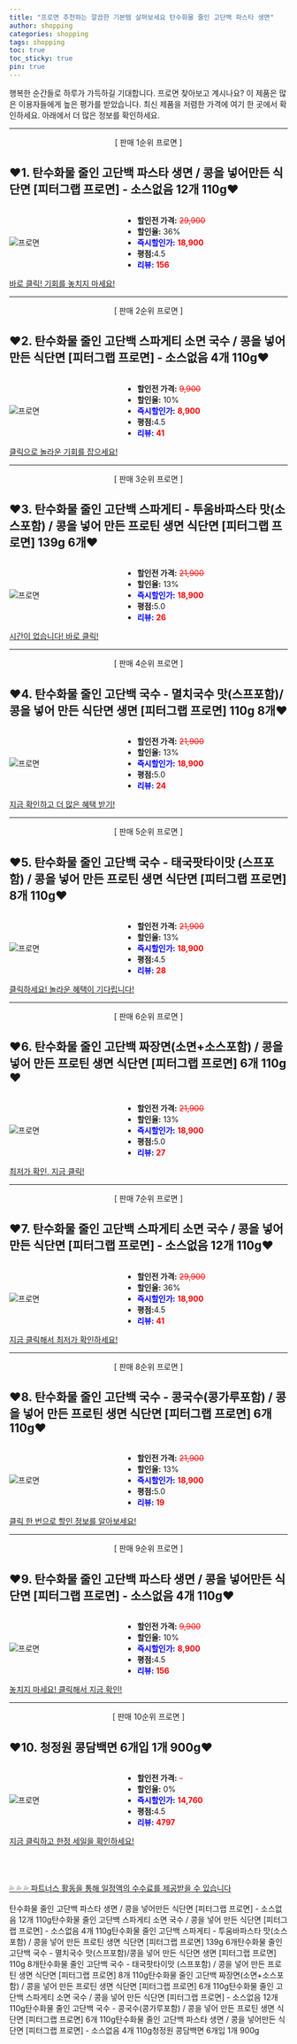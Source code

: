 ```yaml
---
title: "프로면 추천하는 깔끔한 기본템 살펴보세요 탄수화물 줄인 고단백 파스타 생면"
author: shopping
categories: shopping
tags: shopping
toc: true
toc_sticky: true
pin: true
---
```

행복한 순간들로 하루가 가득하길 기대합니다. 프로면 찾아보고 계시나요? 이 제품은 많은 이용자들에게 높은 평가를 받았습니다. 최신 제품을 저렴한 가격에 여기 한 곳에서 확인하세요. 아래에서 더 많은 정보를 확인하세요.

---
<p class="toplist" style="margin: 0 auto; display: block; width: fit-content;">[ 판매 1순위 프로면 ]</p>

<h2><strong>❤️1. 탄수화물 줄인 고단백 파스타 생면 / 콩을 넣어만든 식단면 [피터그랩 프로면] - 소스없음 12개 110g❤️</strong></h2>

<div style="display: flex; align-items: center;">
    <div style="flex: 0.4;">
        <img src="https://thumbnail10.coupangcdn.com/thumbnails/remote/230x230ex/image/vendor_inventory/d483/031bde84e725ca55eb291d2239d45d6a638d5f555ad1e9ff93545b3b24a3.jpg" alt="프로면" style="max-width: 100%;">
    </div>
    <div style="flex: 0.6; margin-left: 10px;">
        <ul>
            <li><strong>할인전 가격:</strong> <del style="color: red;">29,900</del></li>
            <li><strong>할인율:</strong> 36%</li>
            <li><span style='color:blue'><strong>즉시할인가:</strong></span> <span style='color:red'><strong>18,900</strong></span></li>
            <li><strong>평점:</strong>4.5</li>
            <li><span style='color:blue'><strong>리뷰:</strong></span> <span style='color:red'><strong>156</strong></span></li>
        </ul>
    </div>
</div>
<div class="center">
    <a href="https://selin100587.github.io?lptag=AF9450613&subid=githubio&pageKey=7560533118&traceid=V0-153&itemId=20958184977&vendorItemId=85326823685" class="myButton">
        바로 클릭! 기회를 놓치지 마세요!
    </a>
</div>


---
<p class="toplist" style="margin: 0 auto; display: block; width: fit-content;">[ 판매 2순위 프로면 ]</p>

<h2><strong>❤️2. 탄수화물 줄인 고단백 스파게티 소면 국수 / 콩을 넣어 만든 식단면 [피터그랩 프로면] - 소스없음 4개 110g❤️</strong></h2>

<div style="display: flex; align-items: center;">
    <div style="flex: 0.4;">
        <img src="https://thumbnail8.coupangcdn.com/thumbnails/remote/230x230ex/image/vendor_inventory/69e2/a98d9b3c7f7a8897ac594a74d776ce7375b3bb419e122d8b7be88e52e629.jpg" alt="프로면" style="max-width: 100%;">
    </div>
    <div style="flex: 0.6; margin-left: 10px;">
        <ul>
            <li><strong>할인전 가격:</strong> <del style="color: red;">9,900</del></li>
            <li><strong>할인율:</strong> 10%</li>
            <li><span style='color:blue'><strong>즉시할인가:</strong></span> <span style='color:red'><strong>8,900</strong></span></li>
            <li><strong>평점:</strong>4.5</li>
            <li><span style='color:blue'><strong>리뷰:</strong></span> <span style='color:red'><strong>41</strong></span></li>
        </ul>
    </div>
</div>
<div class="center">
    <a href="https://selin100587.github.io?lptag=AF9450613&subid=githubio&pageKey=8243966838&traceid=V0-153&itemId=20934630570&vendorItemId=85326804385" class="myButton">
        클릭으로 놀라운 기회를 잡으세요!
    </a>
</div>


---
<p class="toplist" style="margin: 0 auto; display: block; width: fit-content;">[ 판매 3순위 프로면 ]</p>

<h2><strong>❤️3. 탄수화물 줄인 고단백 스파게티 - 투움바파스타 맛(소스포함) / 콩을 넣어 만든 프로틴 생면 식단면 [피터그랩 프로면] 139g 6개❤️</strong></h2>

<div style="display: flex; align-items: center;">
    <div style="flex: 0.4;">
        <img src="https://thumbnail7.coupangcdn.com/thumbnails/remote/230x230ex/image/vendor_inventory/73bc/2e0ecf8e9a6a283a264fbf66610f455f1da30ab7e11078ec9c11ee83959f.jpg" alt="프로면" style="max-width: 100%;">
    </div>
    <div style="flex: 0.6; margin-left: 10px;">
        <ul>
            <li><strong>할인전 가격:</strong> <del style="color: red;">21,900</del></li>
            <li><strong>할인율:</strong> 13%</li>
            <li><span style='color:blue'><strong>즉시할인가:</strong></span> <span style='color:red'><strong>18,900</strong></span></li>
            <li><strong>평점:</strong>5.0</li>
            <li><span style='color:blue'><strong>리뷰:</strong></span> <span style='color:red'><strong>26</strong></span></li>
        </ul>
    </div>
</div>
<div class="center">
    <a href="https://selin100587.github.io?lptag=AF9450613&subid=githubio&pageKey=7764217580&traceid=V0-153&itemId=20944477027&vendorItemId=86156828310" class="myButton">
        시간이 없습니다! 바로 클릭!
    </a>
</div>


---
<p class="toplist" style="margin: 0 auto; display: block; width: fit-content;">[ 판매 4순위 프로면 ]</p>

<h2><strong>❤️4. 탄수화물 줄인 고단백 국수 - 멸치국수 맛(스프포함)/콩을 넣어 만든 식단면 생면 [피터그랩 프로면] 110g 8개❤️</strong></h2>

<div style="display: flex; align-items: center;">
    <div style="flex: 0.4;">
        <img src="https://thumbnail7.coupangcdn.com/thumbnails/remote/230x230ex/image/vendor_inventory/d965/32eb6fa2ddd597e78709f57cc270e129b90065f4827a3759a6ac81c253b7.jpg" alt="프로면" style="max-width: 100%;">
    </div>
    <div style="flex: 0.6; margin-left: 10px;">
        <ul>
            <li><strong>할인전 가격:</strong> <del style="color: red;">21,900</del></li>
            <li><strong>할인율:</strong> 13%</li>
            <li><span style='color:blue'><strong>즉시할인가:</strong></span> <span style='color:red'><strong>18,900</strong></span></li>
            <li><strong>평점:</strong>5.0</li>
            <li><span style='color:blue'><strong>리뷰:</strong></span> <span style='color:red'><strong>24</strong></span></li>
        </ul>
    </div>
</div>
<div class="center">
    <a href="https://selin100587.github.io?lptag=AF9450613&subid=githubio&pageKey=7560453087&traceid=V0-153&itemId=19917154049&vendorItemId=85380790863" class="myButton">
        지금 확인하고 더 많은 혜택 받기!
    </a>
</div>


---
<p class="toplist" style="margin: 0 auto; display: block; width: fit-content;">[ 판매 5순위 프로면 ]</p>

<h2><strong>❤️5. 탄수화물 줄인 고단백 국수 - 태국팟타이맛 (스프포함) / 콩을 넣어 만든 프로틴 생면 식단면 [피터그랩 프로면] 8개 110g❤️</strong></h2>

<div style="display: flex; align-items: center;">
    <div style="flex: 0.4;">
        <img src="https://thumbnail8.coupangcdn.com/thumbnails/remote/230x230ex/image/vendor_inventory/8498/e483fcfc0824a81e42a03c84b58589faa315c706b20021716aa17ca9a845.jpg" alt="프로면" style="max-width: 100%;">
    </div>
    <div style="flex: 0.6; margin-left: 10px;">
        <ul>
            <li><strong>할인전 가격:</strong> <del style="color: red;">21,900</del></li>
            <li><strong>할인율:</strong> 13%</li>
            <li><span style='color:blue'><strong>즉시할인가:</strong></span> <span style='color:red'><strong>18,900</strong></span></li>
            <li><strong>평점:</strong>4.5</li>
            <li><span style='color:blue'><strong>리뷰:</strong></span> <span style='color:red'><strong>28</strong></span></li>
        </ul>
    </div>
</div>
<div class="center">
    <a href="https://selin100587.github.io?lptag=AF9450613&subid=githubio&pageKey=7701891842&traceid=V0-153&itemId=20623304603&vendorItemId=85380989173" class="myButton">
        클릭하세요! 놀라운 혜택이 기다립니다!
    </a>
</div>


---
<p class="toplist" style="margin: 0 auto; display: block; width: fit-content;">[ 판매 6순위 프로면 ]</p>

<h2><strong>❤️6. 탄수화물 줄인 고단백 짜장면(소면+소스포함) / 콩을 넣어 만든 프로틴 생면 식단면 [피터그랩 프로면] 6개 110g❤️</strong></h2>

<div style="display: flex; align-items: center;">
    <div style="flex: 0.4;">
        <img src="https://thumbnail10.coupangcdn.com/thumbnails/remote/230x230ex/image/vendor_inventory/16f5/37717664f98d200c748ce0845245e7cbfcaa8cf135912d3e608a1283b0d1.jpg" alt="프로면" style="max-width: 100%;">
    </div>
    <div style="flex: 0.6; margin-left: 10px;">
        <ul>
            <li><strong>할인전 가격:</strong> <del style="color: red;">21,900</del></li>
            <li><strong>할인율:</strong> 13%</li>
            <li><span style='color:blue'><strong>즉시할인가:</strong></span> <span style='color:red'><strong>18,900</strong></span></li>
            <li><strong>평점:</strong>5.0</li>
            <li><span style='color:blue'><strong>리뷰:</strong></span> <span style='color:red'><strong>27</strong></span></li>
        </ul>
    </div>
</div>
<div class="center">
    <a href="https://selin100587.github.io?lptag=AF9450613&subid=githubio&pageKey=7560458890&traceid=V0-153&itemId=19917329402&vendorItemId=85381025504" class="myButton">
        최저가 확인, 지금 클릭!
    </a>
</div>


---
<p class="toplist" style="margin: 0 auto; display: block; width: fit-content;">[ 판매 7순위 프로면 ]</p>

<h2><strong>❤️7. 탄수화물 줄인 고단백 스파게티 소면 국수 / 콩을 넣어 만든 식단면 [피터그랩 프로면] - 소스없음 12개 110g❤️</strong></h2>

<div style="display: flex; align-items: center;">
    <div style="flex: 0.4;">
        <img src="https://thumbnail8.coupangcdn.com/thumbnails/remote/230x230ex/image/vendor_inventory/69e2/a98d9b3c7f7a8897ac594a74d776ce7375b3bb419e122d8b7be88e52e629.jpg" alt="프로면" style="max-width: 100%;">
    </div>
    <div style="flex: 0.6; margin-left: 10px;">
        <ul>
            <li><strong>할인전 가격:</strong> <del style="color: red;">29,900</del></li>
            <li><strong>할인율:</strong> 36%</li>
            <li><span style='color:blue'><strong>즉시할인가:</strong></span> <span style='color:red'><strong>18,900</strong></span></li>
            <li><strong>평점:</strong>4.5</li>
            <li><span style='color:blue'><strong>리뷰:</strong></span> <span style='color:red'><strong>41</strong></span></li>
        </ul>
    </div>
</div>
<div class="center">
    <a href="https://selin100587.github.io?lptag=AF9450613&subid=githubio&pageKey=8243966838&traceid=V0-153&itemId=20934630569&vendorItemId=85326804403" class="myButton">
        지금 클릭해서 최저가 확인하세요!
    </a>
</div>


---
<p class="toplist" style="margin: 0 auto; display: block; width: fit-content;">[ 판매 8순위 프로면 ]</p>

<h2><strong>❤️8. 탄수화물 줄인 고단백 국수 - 콩국수(콩가루포함) / 콩을 넣어 만든 프로틴 생면 식단면 [피터그랩 프로면] 6개 110g❤️</strong></h2>

<div style="display: flex; align-items: center;">
    <div style="flex: 0.4;">
        <img src="https://thumbnail8.coupangcdn.com/thumbnails/remote/230x230ex/image/vendor_inventory/fce5/a5acc16d3f100ce074911808006ff5607fc05191f9cc815c39b9eed3aea2.jpg" alt="프로면" style="max-width: 100%;">
    </div>
    <div style="flex: 0.6; margin-left: 10px;">
        <ul>
            <li><strong>할인전 가격:</strong> <del style="color: red;">21,900</del></li>
            <li><strong>할인율:</strong> 13%</li>
            <li><span style='color:blue'><strong>즉시할인가:</strong></span> <span style='color:red'><strong>18,900</strong></span></li>
            <li><strong>평점:</strong>5.0</li>
            <li><span style='color:blue'><strong>리뷰:</strong></span> <span style='color:red'><strong>19</strong></span></li>
        </ul>
    </div>
</div>
<div class="center">
    <a href="https://selin100587.github.io?lptag=AF9450613&subid=githubio&pageKey=7782235000&traceid=V0-153&itemId=21035588257&vendorItemId=85381042771" class="myButton">
        클릭 한 번으로 할인 정보를 알아보세요!
    </a>
</div>


---
<p class="toplist" style="margin: 0 auto; display: block; width: fit-content;">[ 판매 9순위 프로면 ]</p>

<h2><strong>❤️9. 탄수화물 줄인 고단백 파스타 생면 / 콩을 넣어만든 식단면 [피터그랩 프로면] - 소스없음 4개 110g❤️</strong></h2>

<div style="display: flex; align-items: center;">
    <div style="flex: 0.4;">
        <img src="https://thumbnail10.coupangcdn.com/thumbnails/remote/230x230ex/image/vendor_inventory/d483/031bde84e725ca55eb291d2239d45d6a638d5f555ad1e9ff93545b3b24a3.jpg" alt="프로면" style="max-width: 100%;">
    </div>
    <div style="flex: 0.6; margin-left: 10px;">
        <ul>
            <li><strong>할인전 가격:</strong> <del style="color: red;">9,900</del></li>
            <li><strong>할인율:</strong> 10%</li>
            <li><span style='color:blue'><strong>즉시할인가:</strong></span> <span style='color:red'><strong>8,900</strong></span></li>
            <li><strong>평점:</strong>4.5</li>
            <li><span style='color:blue'><strong>리뷰:</strong></span> <span style='color:red'><strong>156</strong></span></li>
        </ul>
    </div>
</div>
<div class="center">
    <a href="https://selin100587.github.io?lptag=AF9450613&subid=githubio&pageKey=7560533118&traceid=V0-153&itemId=20044897342&vendorItemId=85326823676" class="myButton">
        놓치지 마세요! 클릭해서 지금 확인!
    </a>
</div>


---
<p class="toplist" style="margin: 0 auto; display: block; width: fit-content;">[ 판매 10순위 프로면 ]</p>

<h2><strong>❤️10. 청정원 콩담백면 6개입 1개 900g❤️</strong></h2>

<div style="display: flex; align-items: center;">
    <div style="flex: 0.4;">
        <img src="https://thumbnail9.coupangcdn.com/thumbnails/remote/230x230ex/image/retail/images/293466421403100-1bc0341c-55f7-4b9a-9122-5c20a654197f.jpg" alt="프로면" style="max-width: 100%;">
    </div>
    <div style="flex: 0.6; margin-left: 10px;">
        <ul>
            <li><strong>할인전 가격:</strong> <del style="color: red;">-</del></li>
            <li><strong>할인율:</strong> 0%</li>
            <li><span style='color:blue'><strong>즉시할인가:</strong></span> <span style='color:red'><strong>14,760</strong></span></li>
            <li><strong>평점:</strong>4.5</li>
            <li><span style='color:blue'><strong>리뷰:</strong></span> <span style='color:red'><strong>4797</strong></span></li>
        </ul>
    </div>
</div>
<div class="center">
    <a href="https://selin100587.github.io?lptag=AF9450613&subid=githubio&pageKey=6509387621&traceid=V0-153&itemId=14370972354&vendorItemId=81615337341" class="myButton">
        지금 클릭하고 한정 세일을 확인하세요!
    </a>
</div>

<br><br><br>[💦 💦 💦 파트너스 활동을 통해 일정액의 수수료를 제공받을 수 있습니다](https://link.coupang.com/a/bcpT2c)<br><br>탄수화물 줄인 고단백 파스타 생면 / 콩을 넣어만든 식단면 [피터그랩 프로면] - 소스없음 12개 110g탄수화물 줄인 고단백 스파게티 소면 국수 / 콩을 넣어 만든 식단면 [피터그랩 프로면] - 소스없음 4개 110g탄수화물 줄인 고단백 스파게티 - 투움바파스타 맛(소스포함) / 콩을 넣어 만든 프로틴 생면 식단면 [피터그랩 프로면] 139g 6개탄수화물 줄인 고단백 국수 - 멸치국수 맛(스프포함)/콩을 넣어 만든 식단면 생면 [피터그랩 프로면] 110g 8개탄수화물 줄인 고단백 국수 - 태국팟타이맛 (스프포함) / 콩을 넣어 만든 프로틴 생면 식단면 [피터그랩 프로면] 8개 110g탄수화물 줄인 고단백 짜장면(소면+소스포함) / 콩을 넣어 만든 프로틴 생면 식단면 [피터그랩 프로면] 6개 110g탄수화물 줄인 고단백 스파게티 소면 국수 / 콩을 넣어 만든 식단면 [피터그랩 프로면] - 소스없음 12개 110g탄수화물 줄인 고단백 국수 - 콩국수(콩가루포함) / 콩을 넣어 만든 프로틴 생면 식단면 [피터그랩 프로면] 6개 110g탄수화물 줄인 고단백 파스타 생면 / 콩을 넣어만든 식단면 [피터그랩 프로면] - 소스없음 4개 110g청정원 콩담백면 6개입 1개 900g